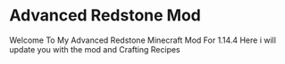 # Advanced Redstone Mod
Welcome To My Advanced Redstone Minecraft Mod For 1.14.4
Here i will update you with the mod and Crafting Recipes
